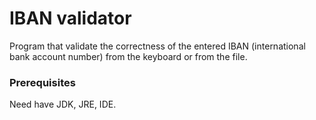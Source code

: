 # IBAN validator

Program that validate the correctness of the entered IBAN (international bank account number) from the keyboard or from the file.


### Prerequisites

Need have JDK, JRE, IDE.
